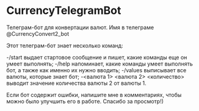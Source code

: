 # CurrencyTelegramBot
Телеграм-бот для конвертации валют. Имя в телеграме @CurrencyConvert2_bot

Этот телеграм-бот знает несколько команд:

-/start выдает стартовое сообщение и пишет, какие команды еще он умеет выполнять;
-/help напоминает, какие команды умеет выполнять бот, а также как именно их нужно вводить;
-/values выписывает все валюты, которые знает бот;
-<валюта 1> <валюта 2> <количество> выводит значение количества валюты 2 от валюты 1.

Если бот содержит ошибки, напишите мне в комментариях, чтобы можно было улучшить его в работе. Спасибо за просмотр!)
